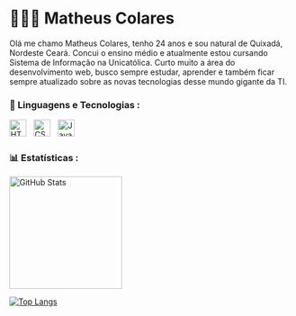 # 👨🏻‍💻 Matheus Colares 
Olá me chamo Matheus Colares, tenho 24 anos e sou natural de Quixadá, Nordeste Ceará. Concui o ensino médio e atualmente estou cursando Sistema de Informação na Unicatólica. Curto muito a área do desenvolvimento web, busco sempre estudar, aprender e também ficar sempre atualizado sobre as novas tecnologias desse mundo gigante da TI.

### 🤖 Linguagens e Tecnologias :

<img 
    align="left" 
    alt="HTML"
    title="HTML" 
    width="30px" 
    style="padding-right: 10px;" 
    src="https://cdn.jsdelivr.net/gh/devicons/devicon@latest/icons/html5/html5-original.svg" 
/>
<img 
    align="left" 
    alt="CSS" 
    title="CSS"
    width="30px" 
    style="padding-right: 10px;" 
    src="https://cdn.jsdelivr.net/gh/devicons/devicon@latest/icons/css3/css3-original.svg" 
/>
<img 
    align="left" 
    alt="JavaScript" 
    title="JavaScript"
    width="30px" 
    style="padding-right: 10px;" 
    src="https://cdn.jsdelivr.net/gh/devicons/devicon@latest/icons/javascript/javascript-original.svg" 
/>
<br/>
<br/>
### 📊 Estatísticas :

<img
    aling="left"
    alt="GitHub Stats"
    height="200"
    style="padding-right : 10px;"
    src="https://github-readme-stats.vercel.app/api?username=futurodevmatheus0&show_icons=true&theme=tokyonight&incluse_all_commits=true"
/>

[![Top Langs](https://github-readme-stats.vercel.app/api/top-langs/?username=futurodevmatheus0&theme=tokyonight&layout=compact&custom_title=Tecnologias)](https://github.com/futurodevmatheus0/github-readme-stats)
